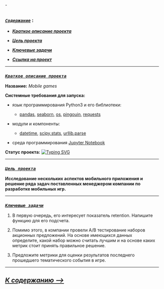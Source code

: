 ###### -

### [***`Coдержание`***](#-) :<br>

 - [***Краткое описание проекта***](#Краткое-описание-проекта)
 

 - [***Цель проекта***](#Цель-проекта)
 
  
 - [***Ключевые задачи***](#Ключевые-задачи)
 

 - [***Ссылка на проект***](https://github.com/IvanoVladimir/karpov_courses/blob/main/Final_project/Mobile_games.ipynb 'Ссылка на проект')

--- 

### [***`Краткое описание проекта`***](#-)<br>


**Название:** *Mobile games*

**Системные требования для запуска:**

 * язык программирования Python3 и его библиотеки:

    + [pandas](https://pandas.pydata.org/), [seaborn](https://seaborn.pydata.org/), [os](https://docs.python.org/3/library/os.html), [pingouin](https://pingouin-stats.org/build/html/index.html), [requests](https://requests.readthedocs.io/en/latest/index.html)

* модули и компоненты:

    + [datetime](https://docs.python.org/3/library/datetime.html), [scipy.stats](https://docs.scipy.org/doc/scipy/reference/stats.html), [urllib.parse](https://docs.python.org/3/library/urllib.parse.html)

* среда программирования [Jupyter Notebook](https://jupyter.org/)

**Статус проекта:**  [![Typing SVG](https://readme-typing-svg.demolab.com?font=Fira+Code&weight=150&size=13&duration=2000&pause=2000&color=00FF8E&background=045BFF00&vCenter=true&width=100&height=10&lines=%D0%97%D0%B0%D0%B2%D0%B5%D1%80%D1%88%D1%91%D0%BD)](https://git.io/typing-svg)

---

### [***`Цель проекта`***](#-)<br>
 
 
**Исследование нескольких аспектов мобильного приложения и решение ряда задач поставленных менеджером компании по разработке мобильных игр.**

---

### [***`Ключевые задачи`***](#-)<br>
 

1. В первую очередь, его интересует показатель retention. Напишите функцию для его подсчета.

2. Помимо этого, в компании провели A/B тестирование наборов акционных предложений. На основе имеющихся данных определите, какой набор можно считать лучшим и на основе каких метрик стоит принять правильное решение.

3. Предложите метрики для оценки результатов последнего прошедшего тематического события в игре.

---

## [***К содержанию -->***](#-)<br>
